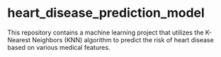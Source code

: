 # heart_disease_prediction_model
This repository contains a machine learning project that utilizes the K-Nearest Neighbors (KNN) algorithm to predict the risk of heart disease based on various medical features.

